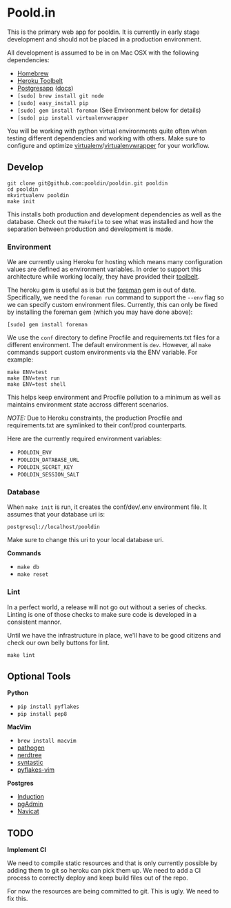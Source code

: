 # Poold.in

This is the primary web app for pooldin. It is currently in early stage
development and should not be placed in a production environment.

All development is assumed to be in on Mac OSX with the following
dependencies:

- [Homebrew][brew]
- [Heroku Toolbelt][toolbelt]
- [Postgresapp][postgresapp] ([docs][postgresapp-docs])
- `[sudo] brew install git node`
- `[sudo] easy_install pip`
- `[sudo] gem install foreman` (See Environment below for details)
- `[sudo] pip install virtualenvwrapper`

You will be working with python virtual environments quite often when
testing different dependencies and working with others. Make sure to configure
and optimize [virtualenv][virtualenv]/[virtualenvwrapper][virtualenvwrapper]
for your workflow.

## Develop

    git clone git@github.com:pooldin/pooldin.git pooldin
    cd pooldin
    mkvirtualenv pooldin
    make init

This installs both production and development dependencies as well as
the database. Check out the `Makefile` to see what was installed and
how the separation between production and development is made.

### Environment

We are currently using Heroku for hosting which means many configuration values
are defined as environment variables. In order to support this
architecture while working locally, they have provided their
[toolbelt][toolbelt].

The heroku gem is useful as is but the [foreman][foreman] gem is out of date.
Specifically, we need the `foreman run` command to support the `--env` flag
so we can specify custom environment files. Currently, this can only be fixed
by installing the foreman gem (which you may have done above):

    [sudo] gem install foreman

We use the `conf` directory to define Procfile and requirements.txt files
for a different environment. The default environment is `dev`. However,
all `make` commands support custom environments via the ENV variable.
For example:

    make ENV=test
    make ENV=test run
    make ENV=test shell

This helps keep environment and Procfile pollution to a minimum as well
as maintains environment state accross different scenarios.

*NOTE:* Due to Heroku constraints, the production Procfile
and requirements.txt are symlinked to their conf/prod counterparts.

Here are the currently required environment variables:

- `POOLDIN_ENV`
- `POOLDIN_DATABASE_URL`
- `POOLDIN_SECRET_KEY`
- `POOLDIN_SESSION_SALT`

### Database

When `make init` is run, it creates the conf/dev/.env environment file.
It assumes that your database uri is:

    postgresql://localhost/pooldin

Make sure to change this uri to your local database uri.

**Commands**

- `make db`
- `make reset`

### Lint

In a perfect world, a release will not go out without a series of
checks. Linting is one of those checks to make sure code is developed in
a consistent mannor.

Until we have the infrastructure in place, we'll have to be good
citizens and check our own belly buttons for lint.

    make lint


## Optional Tools

**Python**

- `pip install pyflakes`
- `pip install pep8`

**MacVim**

- `brew install macvim`
- [pathogen][vim-pathogen]
- [nerdtree][vim-nerdtree]
- [syntastic][vim-syntastic]
- [pyflakes-vim][vim-pyflakes]

**Postgres**

- [Induction][postgres-induction]
- [pgAdmin][pgadmin]
- [Navicat][postgres-navicat]


## TODO

**Implement CI**

We need to compile static resources and that is only currently possible
by adding them to git so heroku can pick them up. We need to add a CI
process to correctly deploy and keep build files out of the repo.

For now the resources are being committed to git. This is ugly. We need
to fix this.


[brew]:https://github.com/mxcl/homebrew/wiki/Installation
[pip]:http://www.pip-installer.org/en/latest/index.html
[virtualenv]:http://www.virtualenv.org/en/latest/index.html
[virtualenvwrapper]:http://www.doughellmann.com/projects/virtualenvwrapper/
[foreman]:https://github.com/ddollar/foreman/
[toolbelt]:https://toolbelt.heroku.com/
[postgres-induction]:http://inductionapp.com/
[postgres-navicat]:http://www.navicat.com/en/products/navicat_pgsql/pgsql_overview.html
[postgresapp]:http://postgresapp.com/
[postgresapp-docs]:http://postgresapp.com/documentation
[pgadmin]:http://www.pgadmin.org/
[vim-pathogen]:https://github.com/tpope/vim-pathogen
[vim-pyflakes]:https://github.com/kevinw/pyflakes-vim
[vim-nerdtree]:https://github.com/scrooloose/nerdtree
[vim-syntastic]:https://github.com/scrooloose/syntastic
